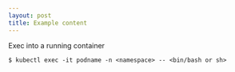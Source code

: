 ```yaml
---
layout: post
title: Example content
---
```



<div class="message">
  Exec into a running container
</div>

```
$ kubectl exec -it podname -n <namespace> -- <bin/bash or sh>
```
